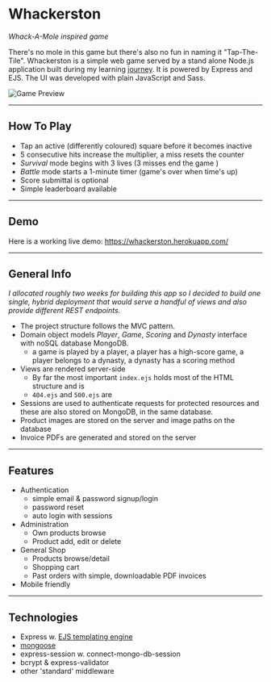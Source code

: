 # Whackerston

_Whack-A-Mole inspired game_

There's no mole in this game but there's also no fun in naming it "Tap-The-Tile". Whackerston is a simple web game served by a stand alone Node.js application built during my learning [journey](https://github.com/FilipLeonard/FilipLeonard/blob/main/pivoting.md). It is powered by Express and EJS. The UI was developed with plain JavaScript and Sass.

![Game Preview](https://i.imgur.com/PLVE8Kp.png)

---

## How To Play

- Tap an active (differently coloured) square before it becomes inactive
- 5 consecutive hits increase the multiplier, a miss resets the counter
- _Survival_ mode begins with 3 lives (3 misses end the game )
- _Battle_ mode starts a 1-minute timer (game's over when time's up)
- Score submittal is optional
- Simple leaderboard available

---

## Demo

Here is a working live demo: https://whackerston.herokuapp.com/

---

## General Info

_I allocated roughly two weeks for building this app so I decided to build one single, hybrid deployment that would serve a handful of views and also provide different REST endpoints._

- The project structure follows the MVC pattern.
- Domain object models _Player_, _Game_, _Scoring_ and _Dynasty_ interface with noSQL database MongoDB.
  - a game is played by a player, a player has a high-score game, a player belongs to a dynasty, a dynasty has a scoring method
- Views are rendered server-side
  - By far the most important `index.ejs` holds most of the HTML structure and is
  - `404.ejs` and `500.ejs` are
- Sessions are used to authenticate requests for protected resources and these are also stored on MongoDB, in the same database.
- Product images are stored on the server and image paths on the database
- Invoice PDFs are generated and stored on the server

---

## Features

- Authentication
  - simple email & password signup/login
  - password reset
  - auto login with sessions
- Administration
  - Own products browse
  - Product add, edit or delete
- General Shop
  - Products browse/detail
  - Shopping cart
  - Past orders with simple, downloadable PDF invoices
- Mobile friendly

---

## Technologies

- Express w. [EJS templating engine](https://ejs.co/)
- [mongoose](https://ejs.co/)
- express-session w. connect-mongo-db-session
- bcrypt & express-validator
- other 'standard' middleware
